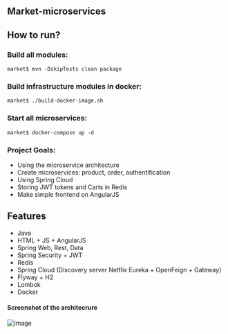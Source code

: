 ## Market-microservices

## How to run?

### Build all modules:

`market$ mvn -DskipTests clean package`

### Build infrastructure modules in docker:

`market$ ./build-docker-image.sh`

### Start all microservices:

`market$ docker-compose up -d`

### Project Goals:
- Using the microservice architecture
- Сreate microservices: product, order, authentification
- Using Spring Cloud
- Storing JWT tokens and Carts in Redis
- Make simple frontend on AngularJS

## Features
- Java
- HTML + JS + AngularJS
- Spring Web, Rest, Data
- Spring Security + JWT
- Redis
- Spring Cloud (Discovery server Netflix Eureka + OpenFeign + Gateway)
- Flyway + H2
- Lombok
- Docker


#### Screenshot of the architecrure
![image](https://user-images.githubusercontent.com/51756264/120798356-e9271500-c545-11eb-98f2-7f184b1759c9.png)
